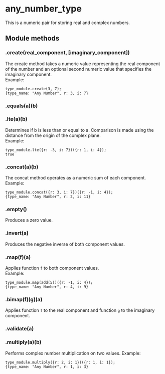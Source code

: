 # any_number_type   
This is a numeric pair for storing real and complex numbers.   
## Module methods   
### .create(real_component, [imaginary_component])   
The create method takes a numeric value representing the real component of the number and an optional second numeric value that specifies the imaginary component.   
Example:   
```   
type_module.create(3, 7);   
{type_name: "Any Number", r: 3, i: 7}   
```   
### .equals(a)(b)   
### .lte(a)(b)   
Determines if b is less than or equal to a. Comparison is made using the distance from the origin of the complex plane.   
Example:   
```   
type_module.lte({r: -3, i: 7})({r: 1, i: 4});   
true   
```   
### .concat(a)(b)   
The concat method operates as a numeric sum of each component.   
Example:   
```   
type_module.concat({r: 3, i: 7})({r: -1, i: 4});   
{type_name: "Any Number", r: 2, i: 11}   
```   
### .empty()   
Produces a zero value.   
### .invert(a)   
Produces the negative inverse of both component values.   
### .map(f)(a)   
Applies function `f` to both component values.   
Example:   
```   
type_module.map(add(5))({r: -1, i: 4});   
{type_name: "Any Number", r: 4, i: 9}   
```   
### .bimap(f)(g)(a)   
Applies function `f` to the real component and function `g` to the imaginary component.   
### .validate(a)   
### .multiply(a)(b)   
Performs complex number multiplication on two values. Example:   
```   
type_module.multiply({r: 2, i: 1})({r: 1, i: 1});   
{type_name: "Any Number", r: 1, i: 3}   
```   
